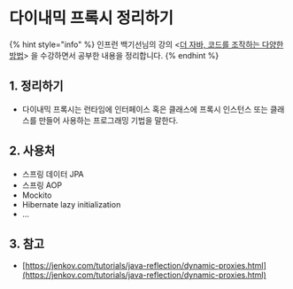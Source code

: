 # 다이내믹 프록시 정리하기

{% hint style="info" %}
인프런 백기선님의 강의 <[더 자바, 코드를 조작하는 다양한 방법](https://www.inflearn.com/course/the-java-code-manipulation/dashboard)> 을 수강하면서 공부한 내용을 정리합니다.&#x20;
{% endhint %}

## 1. 정리하기&#x20;

* 다이내믹 프록시는 런타임에 인터페이스 혹은 클래스에 프록시 인스턴스 또는 클래스를 만들어 사용하는 프로그래밍 기법을 말한다.&#x20;

## 2. 사용처&#x20;

* 스프링 데이터 JPA&#x20;
* 스프링 AOP&#x20;
* Mockito&#x20;
* Hibernate lazy initialization&#x20;
* ...

## 3. 참고&#x20;

* [https://jenkov.com/tutorials/java-reflection/dynamic-proxies.html](https://jenkov.com/tutorials/java-reflection/dynamic-proxies.html)

